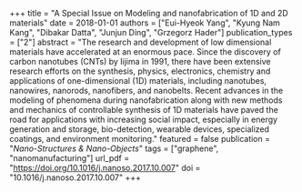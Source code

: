 +++
title = "A Special Issue on Modeling and nanofabrication of 1D and 2D materials"
date = 2018-01-01
authors = ["Eui-Hyeok Yang", "Kyung Nam Kang", "Dibakar Datta", "Junjun Ding", "Grzegorz Hader"]
publication_types = ["2"]
abstract = "The research and development of low dimensional materials have accelerated at an enormous pace. Since the discovery of carbon nanotubes (CNTs) by Iijima in 1991, there have been extensive research efforts on the synthesis, physics, electronics, chemistry and applications of one-dimensional (1D) materials, including nanotubes, nanowires, nanorods, nanofibers, and nanobelts. Recent advances in the modeling of phenomena during nanofabrication along with new methods and mechanics of controllable synthesis of 1D materials have paved the road for applications with increasing social impact, especially in energy generation and storage, bio-detection, wearable devices, specialized coatings, and environment monitoring."
featured = false
publication = "*Nano-Structures &amp; Nano-Objects*"
tags = ["graphene", "nanomanufacturing"]
url_pdf = "https://doi.org/10.1016/j.nanoso.2017.10.007"
doi = "10.1016/j.nanoso.2017.10.007"
+++

